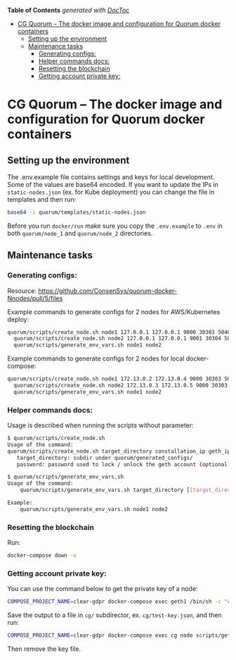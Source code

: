 <!-- START doctoc generated TOC please keep comment here to allow auto update -->
<!-- DON'T EDIT THIS SECTION, INSTEAD RE-RUN doctoc TO UPDATE -->
**Table of Contents**  *generated with [DocToc](https://github.com/thlorenz/doctoc)*

- [CG Quorum – The docker image and configuration for Quorum docker containers](#cg-quorum--the-docker-image-and-configuration-for-quorum-docker-containers)
  - [Setting up the environment](#setting-up-the-environment)
  - [Maintenance tasks](#maintenance-tasks)
    - [Generating configs:](#generating-configs)
    - [Helper commands docs:](#helper-commands-docs)
    - [Resetting the blockchain](#resetting-the-blockchain)
    - [Getting account private key:](#getting-account-private-key)

<!-- END doctoc generated TOC please keep comment here to allow auto update -->

# CG Quorum – The docker image and configuration for Quorum docker containers

## Setting up the environment

The .env.example file contains settings and keys for local development. Some of the values are base64 encoded.
If you want to update the IPs in `static-nodes.json` (ex. for Kube deployment) you can change the file in templates and then run:

```bash
base64 -i quorum/templates/static-nodes.json
```

Before you run `docker/run` make sure you copy the `.env.example` to `.env` in both `quorum/node_1` and `quorum/node_2` directories.

## Maintenance tasks

### Generating configs:

Resource: https://github.com/ConsenSys/quorum-docker-Nnodes/pull/5/files

Example commands to generate configs for 2 nodes for AWS/Kubernetes deploy:

```bash
quorum/scripts/create_node.sh node1 127.0.0.1 127.0.0.1 9000 30303 50400 8545 8546 p@sw0rd1 && \
  quorum/scripts/create_node.sh node2 127.0.0.1 127.0.0.1 9001 30304 50401 8547 8548 p@sw0rd1 && \
  quorum/scripts/generate_env_vars.sh node1 node2
```

Example commands to generate configs for 2 nodes for local docker-compose:

```bash
quorum/scripts/create_node.sh node1 172.13.0.2 172.13.0.4 9000 30303 50400 8545 8546 p@sw0rd1 && \
  quorum/scripts/create_node.sh node2 172.13.0.3 172.13.0.5 9000 30303 50400 8545 8546 p@sw0rd1 && \
  quorum/scripts/generate_env_vars.sh node1 node2
```

### Helper commands docs:

Usage is described when running the scripts without parameter:

```bash
$ quorum/scripts/create_node.sh
Usage of the command:
quorum/scripts/create_node.sh target_directory constallation_ip geth_ip constellation_port eth_port raft_port rpc_port websocket_port [password]
   target_directory: subdir under quorum/generated_configs/
   password: password used to lock / unlock the geth account (optional)
```

```bash
$ quorum/scripts/generate_env_vars.sh
Usage of the command:
    quorum/scripts/generate_env_vars.sh target_directory [[target_directory2] ...]

Example:
    quorum/scripts/generate_env_vars.sh node1 node2
```

### Resetting the blockchain

Run:

```bash
docker-compose down -v
```

### Getting account private key:

You can use the command below to get the private key of a node:

```bash
COMPOSE_PROJECT_NAME=clear-gdpr docker-compose exec geth1 /bin/sh -c "cat /qdata/dd/keystore/*"
```

Save the output to a file in `cg/` subdirector, ex. `cg/test-key.json`, and then run:

```bash
COMPOSE_PROJECT_NAME=clear-gdpr docker-compose exec cg node scripts/get-wallet-pk.js test-key.json [PASSWORD FROM .env - default is empty]
```

Then remove the key file.
